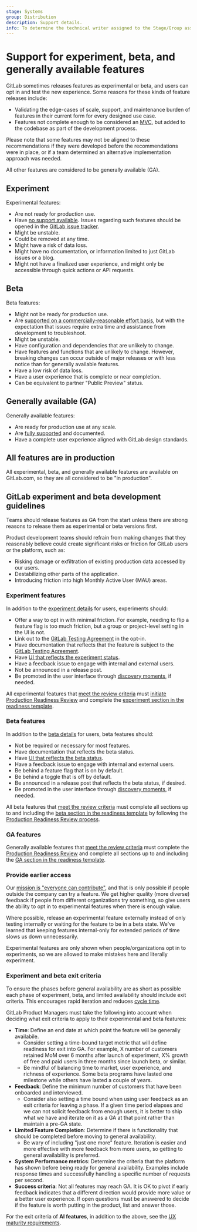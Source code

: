 ```yaml
---
stage: Systems
group: Distribution
description: Support details.
info: To determine the technical writer assigned to the Stage/Group associated with this page, see https://handbook.gitlab.com/handbook/product/ux/technical-writing/#assignments
---
```


# Support for experiment, beta, and generally available features

GitLab sometimes releases features as experimental or beta, and users can opt in and test the new experience.
Some reasons for these kinds of feature releases include:

- Validating the edge-cases of scale, support, and maintenance burden of features in their current form for every designed use case.
- Features not complete enough to be considered an [MVC](https://handbook.gitlab.com/handbook/product/product-principles/#the-minimal-valuable-change-mvc),
  but added to the codebase as part of the development process.

Please note that some features may not be aligned to these recommendations if they were developed before the recommendations were in place,
or if a team determined an alternative implementation approach was needed.

All other features are considered to be generally available (GA).

## Experiment

Experimental features:

- Are not ready for production use.
- Have [no support available](https://about.gitlab.com/support/statement-of-support/#experiment-beta-features).
  Issues regarding such features should be opened in the [GitLab issue tracker](https://gitlab.com/gitlab-org/gitlab/-/issues).
- Might be unstable.
- Could be removed at any time.
- Might have a risk of data loss.
- Might have no documentation, or information limited to just GitLab issues or a blog.
- Might not have a finalized user experience, and might only be accessible through quick actions or API requests.

## Beta

Beta features:

- Might not be ready for production use.
- Are [supported on a commercially-reasonable effort basis](https://about.gitlab.com/support/statement-of-support/#experiment-beta-features),
  but with the expectation that issues require extra time and assistance from development to troubleshoot.
- Might be unstable.
- Have configuration and dependencies that are unlikely to change.
- Have features and functions that are unlikely to change. However, breaking changes can occur outside of major releases
  or with less notice than for generally available features.
- Have a low risk of data loss.
- Have a user experience that is complete or near completion.
- Can be equivalent to partner "Public Preview" status.

## Generally available (GA)

Generally available features:

- Are ready for production use at any scale.
- Are [fully supported](https://about.gitlab.com/support/statement-of-support/) and documented.
- Have a complete user experience aligned with GitLab design standards.

## All features are in production

All experimental, beta, and generally available features are available on GitLab.com,
so they are all considered to be "in production".

## GitLab experiment and beta development guidelines

Teams should release features as GA from the start unless there are strong reasons to release them as experimental or beta versions first.

Product development teams should refrain from making changes that they reasonably believe
could create significant risks or friction for GitLab users or the platform, such as:

- Risking damage or exfiltration of existing production data accessed by our users.
- Destabilizing other parts of the application.
- Introducing friction into high Monthly Active User (MAU) areas.

### Experiment features

In addition to the [experiment details](#experiment) for users, experiments should:

- Offer a way to opt in with minimal friction. For example, needing to flip a feature flag is too much friction,
  but a group or project-level setting in the UI is not.
- Link out to the [GitLab Testing Agreement](https://handbook.gitlab.com/handbook/legal/testing-agreement/) in the opt-in.
- Have documentation that reflects that the feature is subject to the [GitLab Testing Agreement](https://handbook.gitlab.com/handbook/legal/testing-agreement/).
- Have [UI that reflects the experiment status](https://design.gitlab.com/usability/feature-management#highlighting-feature-versions).
- Have a feedback issue to engage with internal and external users.
- Not be announced in a release post.
- Be promoted in the user interface through [discovery moments](https://design.gitlab.com/usability/feature-management#discovery-moments),
  if needed.

All experimental features that [meet the review criteria](https://handbook.gitlab.com/handbook/engineering/infrastructure/production/readiness/#criteria-for-starting-a-production-readiness-review)
must [initiate Production Readiness Review](https://handbook.gitlab.com/handbook/engineering/infrastructure/production/readiness/#process)
and complete the [experiment section in the readiness template](https://gitlab.com/gitlab-com/gl-infra/readiness/-/blob/master/.gitlab/issue_templates/production_readiness.md#experiment).

### Beta features

In addition to the [beta details](#beta) for users, beta features should:

- Not be required or necessary for most features.
- Have documentation that reflects the beta status.
- Have [UI that reflects the beta status](https://design.gitlab.com/usability/feature-management#highlighting-feature-versions).
- Have a feedback issue to engage with internal and external users.
- Be behind a feature flag that is on by default.
- Be behind a toggle that is off by default.
- Be announced in a release post that reflects the beta status, if desired.
- Be promoted in the user interface through [discovery moments](https://design.gitlab.com/usability/feature-management#discovery-moments),
  if needed.

All beta features that [meet the review criteria](https://handbook.gitlab.com/handbook/engineering/infrastructure/production/readiness/#criteria-for-starting-a-production-readiness-review)
must complete all sections up to and including the [beta section in the readiness template](https://gitlab.com/gitlab-com/gl-infra/readiness/-/blob/master/.gitlab/issue_templates/production_readiness.md#beta)
by following the [Production Readiness Review process](https://handbook.gitlab.com/handbook/engineering/infrastructure/production/readiness/#process).

### GA features

Generally available features that [meet the review criteria](https://handbook.gitlab.com/handbook/engineering/infrastructure/production/readiness/#criteria-for-starting-a-production-readiness-review)
must complete the [Production Readiness Review](https://handbook.gitlab.com/handbook/engineering/infrastructure/production/readiness/)
and complete all sections up to and including the [GA section in the readiness template](https://gitlab.com/gitlab-com/gl-infra/readiness/-/blob/master/.gitlab/issue_templates/production_readiness.md#general-availability).

### Provide earlier access

Our [mission is "everyone can contribute"](https://handbook.gitlab.com/handbook/company/mission/),
and that is only possible if people outside the company can try a feature. We get higher quality (more diverse) feedback
if people from different organizations try something, so give users the ability to opt in to experimental
features when there is enough value.

Where possible, release an experimental feature externally instead of only testing internally
or waiting for the feature to be in a beta state. We've learned that keeping features internal-only
for extended periods of time slows us down unnecessarily.

Experimental features are only shown when people/organizations opt in to experiments,
so we are allowed to make mistakes here and literally experiment.

### Experiment and beta exit criteria

To ensure the phases before general availability are as short as possible each phase of experiment,
beta, and limited availability should include exit criteria. This encourages rapid iteration and
reduces [cycle time](https://handbook.gitlab.com/handbook/values/#reduce-cycle-time).

GitLab Product Managers must take the following into account when deciding what exit criteria
to apply to their experimental and beta features:

- **Time**: Define an end date at which point the feature will be generally availabile.
  - Consider setting a time-bound target metric that will define readiness for exit into GA.
    For example, X number of customers retained MoM over 6 months after launch of experiment,
    X% growth of free and paid users in three months since launch beta, or similar.
  - Be mindful of balancing time to market, user experience, and richness of experience.
    Some beta programs have lasted one milestone while others have lasted a couple of years.
- **Feedback**: Define the minimum number of customers that have been onboarded and interviewed.
  - Consider also setting a time bound when using user feedback as an exit criteria for leaving a phase.
    If a given time period elapses and we can not solicit feedback from enough users,
    it is better to ship what we have and iterate on it as a GA at that point rather than maintain a pre-GA state.
- **Limited Feature Completion**: Determine if there is functionality that should be completed before moving to general availability.
  - Be wary of including "just one more" feature. Iteration is easier and more effective with more feedback from more users,
    so getting to general availability is preferred.
- **System Performance metrics**: Determine the criteria that the platform has shown before being ready for general availability.
  Examples include response times and successfully handling a specific number of requests per second.
- **Success criteria**: Not all features may reach GA. It is OK to pivot if early feedback indicates that
  a different direction would provide more value or a better user experience. If open questions must be answered
  to decide if the feature is worth putting in the product, list and answer those.

For the exit criteria of **AI features**, in addition to the above, see the [UX maturity requirements](https://handbook.gitlab.com/handbook/product/ai/ux-maturity/).
